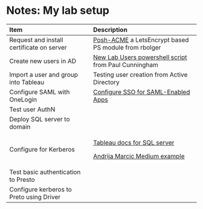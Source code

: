 # Notes: My lab setup

<table>
  <thead>
    <tr>
      <th style="text-align:left">Item</th>
      <th style="text-align:left">Description</th>
    </tr>
  </thead>
  <tbody>
    <tr>
      <td style="text-align:left">Request and install certificate on server</td>
      <td style="text-align:left"><a href="https://github.com/rmbolger/Posh-ACME">Posh-ACME</a> a LetsEncrypt
        based PS module from rbolger</td>
    </tr>
    <tr>
      <td style="text-align:left">Create new users in AD</td>
      <td style="text-align:left"><a href="https://github.com/cunninghamp/New-LabUsers.ps1">New Lab Users powershell script </a>from
        Paul Cunningham</td>
    </tr>
    <tr>
      <td style="text-align:left">Import a user and group into Tableau</td>
      <td style="text-align:left">Testing user creation from Active Directory</td>
    </tr>
    <tr>
      <td style="text-align:left">Configure SAML with OneLogin</td>
      <td style="text-align:left"><a href="https://onelogin.service-now.com/kb_view_customer.do?sysparm_article=KB0010398">Configure SSO for SAML-Enabled Apps</a>
      </td>
    </tr>
    <tr>
      <td style="text-align:left">Test user AuthN</td>
      <td style="text-align:left"></td>
    </tr>
    <tr>
      <td style="text-align:left">Deploy SQL server to domain</td>
      <td style="text-align:left"></td>
    </tr>
    <tr>
      <td style="text-align:left">Configure for Kerberos</td>
      <td style="text-align:left">
        <p><a href="https://community.tableau.com/s/question/0D54T00000CWcplSAD/enabling-kerberos-delegation-for-sql-server?_ga=2.11797943.2083130600.1610393574-159812869.1601602564&amp;_fsi=JnpHaLWS">Tableau docs for SQL server</a>
        </p>
        <p><a href="https://medium.com/@tableauman/configuring-kerberos-authentication-on-tableau-server-1917d127b6e3">Andrija Marcic Medium example</a>
        </p>
      </td>
    </tr>
    <tr>
      <td style="text-align:left">Test basic authentication to Presto</td>
      <td style="text-align:left"></td>
    </tr>
    <tr>
      <td style="text-align:left">Configure kerberos to Preto using Driver</td>
      <td style="text-align:left"></td>
    </tr>
  </tbody>
</table>

